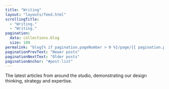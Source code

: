 ```yaml
---
title: "Writing"
layout: "layouts/feed.html"
scrollingTitle:
  - "Writing."
  - "Writing."
pagination:
  data: collections.blog
  size: 100
permalink: "blog{% if pagination.pageNumber > 0 %}/page/{{ pagination.pageNumber }}{% endif %}/index.html"
paginationPrevText: "Newer posts"
paginationNextText: "Older posts"
paginationAnchor: "#post-list"
---
```


The latest articles from around the studio, demonstrating our design
thinking, strategy and expertise.
